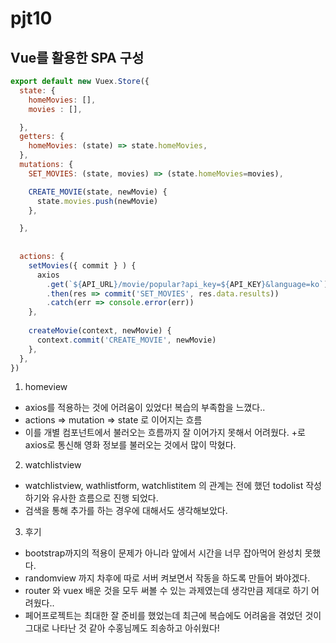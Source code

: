 # pjt10 

## Vue를 활용한 SPA 구성

```javascript
export default new Vuex.Store({
  state: {
    homeMovies: [],
    movies : [],

  },
  getters: { 
    homeMovies: (state) => state.homeMovies,
  },
  mutations: {
    SET_MOVIES: (state, movies) => (state.homeMovies=movies),

    CREATE_MOVIE(state, newMovie) {
      state.movies.push(newMovie)
    },

  },
  
  
  actions: {
    setMovies({ commit } ) {
      axios
        .get(`${API_URL}/movie/popular?api_key=${API_KEY}&language=ko`)
        .then(res => commit('SET_MOVIES', res.data.results))
        .catch(err => console.error(err))
    },
   
    createMovie(context, newMovie) {
      context.commit('CREATE_MOVIE', newMovie)
    },
  },
})
```

1. homeview

- axios를 적용하는 것에 어려움이 있었다! 복습의 부족함을 느꼈다..
- actions => mutation => state 로 이어지는 흐름
- 이를 개별 컴포넌트에서 불러오는 흐름까지 잘 이어가지 못해서 어려웠다. +로 axios로 통신해 영화 정보를 불러오는 것에서 많이 막혔다.



2. watchlistview

- watchlistview, wathlistform, watchlistitem 의 관계는 전에 했던 todolist 작성하기와 유사한 흐름으로 진행 되었다.
- 검색을 통해 추가를 하는 경우에 대해서도 생각해보았다.



3. 후기

- bootstrap까지의 적용이 문제가 아니라 앞에서 시간을 너무 잡아먹어 완성치 못했다.
- randomview 까지 차후에 따로 서버 켜보면서 작동을 하도록 만들어 봐야겠다.
- router 와 vuex 배운 것을 모두 써볼 수 있는 과제였는데 생각만큼 제대로 하기 어려웠다..
- 페어프로젝트는 최대한 잘 준비를 했었는데 최근에 복습에도 어려움을 겪었던 것이 그대로 나타난 것 같아 수홍님께도 죄송하고 아쉬웠다!